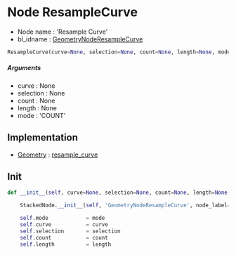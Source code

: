 # Node ResampleCurve

- Node name : 'Resample Curve'
- bl_idname : [GeometryNodeResampleCurve](https://docs.blender.org/api/current/bpy.types.{bl_idname}.html)


``` python
ResampleCurve(curve=None, selection=None, count=None, length=None, mode='COUNT', node_label=None, node_color=None)
```
##### Arguments

- curve : None
- selection : None
- count : None
- length : None
- mode : 'COUNT'

## Implementation

- [Geometry](/docs/GeoNodes/Geometry.md) : [resample_curve](/docs/GeoNodes/Geometry.md#resample_curve)

## Init

``` python
def __init__(self, curve=None, selection=None, count=None, length=None, mode='COUNT', node_label=None, node_color=None):

    StackedNode.__init__(self, 'GeometryNodeResampleCurve', node_label=node_label, node_color=node_color)

    self.mode            = mode
    self.curve           = curve
    self.selection       = selection
    self.count           = count
    self.length          = length
```

